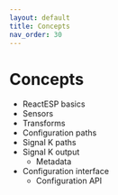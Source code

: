 ```yaml
---
layout: default
title: Concepts
nav_order: 30
---
```


# Concepts

- ReactESP basics
- Sensors
- Transforms
- Configuration paths
- Signal K paths
- Signal K output
  - Metadata
- Configuration interface
  - Configuration API
